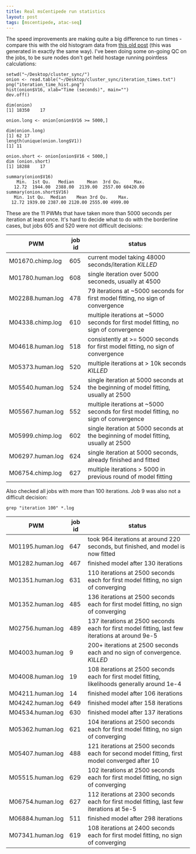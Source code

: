 ```yaml
---
title: Real msCentipede run statistics
layout: post
tags: [mscentipede, atac-seq]
---
```


The speed improvements are making quite a big difference to run times - compare this with the old histogram data from [this old post](http://ireneg.github.io/speed_is_sad/) (this was generated in exactly the same way). I've been doing some on-going QC on the jobs, to be sure nodes don't get held hostage running pointless calculations:

```
setwd("~/Desktop/cluster_sync/")
onion <- read.table("~/Desktop/cluster_sync/iteration_times.txt")
png("iteration_time_hist.png")
hist(onion$V16, xlab="Time (seconds)", main="")
dev.off()

dim(onion)
[1] 18350    17

onion.long <- onion[onion$V16 >= 5000,]

dim(onion.long)
[1] 62 17
length(unique(onion.long$V1))
[1] 11

onion.short <- onion[onion$V16 < 5000,]
dim (onion.short)
[1] 18288    17

summary(onion$V16)
    Min.  1st Qu.   Median     Mean  3rd Qu.     Max. 
   12.72  1944.00  2388.00  2139.00  2557.00 60420.00 
summary(onion.short$V16)
   Min. 1st Qu.  Median    Mean 3rd Qu.    Max. 
  12.72 1939.00 2387.00 2120.00 2555.00 4999.00 
```

These are the 11 PWMs that have taken more than 5000 seconds per iteration at least once. It's hard to decide what to do with the borderline cases, but jobs 605 and 520 were not difficult decisions:

PWM | job id | status
----|--------|--------
M01670.chimp.log | 605 | current model taking 48000 seconds/iteration *KILLED* 
M01780.human.log | 608 | single iteration over 5000 seconeds, usually at 4500
M02288.human.log | 478 | 79 iterations at ~5000 seconds for first model fitting, no sign of convergence 
M04338.chimp.log | 610 | multiple iterations at ~5000 seconds for first model fitting, no sign of convergence 
M04618.human.log | 518 | consistently at >= 5000 seconds for first model fitting, no sign of convergence 
M05373.human.log | 520 | multiple iterations at > 10k seconds *KILLED*
M05540.human.log | 524 | single iteration at 5000 seconds at the beginning of model fitting, usually at 2500 
M05567.human.log | 552 | multiple iterations at ~5000 seconds for first model fitting, no sign of convergence 
M05999.chimp.log | 602 | single iteration at 5000 seconds at the beginning of model fitting, usually at 2500
M06297.human.log | 624 | single iteration at 5000 seconds, already finished and fitted
M06754.chimp.log | 627 | multiple iterations > 5000 in previous round of model fitting

Also checked all jobs with more than 100 iterations. Job 9 was also not a difficult decision:

`grep "iteration 100" *.log`

PWM | job id | status
----|--------|--------
M01195.human.log | 647 | took 964 iterations at around 220 seconds, but finished, and model is now fitted
M01282.human.log | 467 | finished model after 130 iterations
M01351.human.log | 631 | 110 iterations at 2500 seconds each for first model fitting, no sign of converging
M01352.human.log | 485 | 136 iterations at 2500 seconds each for first model fitting, no sign of converging
M02756.human.log | 489 | 137 iterations at 2500 seconds each for first model fitting, last few iterations at around 9e-5
M04003.human.log | 9 | 200+ iterations at 2500 seconds each and no sign of convergence. *KILLED*
M04008.human.log | 19 | 108 iterations at 2500 seconds each for first model fitting, likelihoods generally around 1e-4
M04211.human.log | 14 | finished model after 106 iterations
M04242.human.log | 649 | finished model after 158 iterations
M04534.human.log | 630 | finished model after 137 iterations
M05362.human.log | 621| 104 iterations at 2500 seconds each for first model fitting, no sign of converging
M05407.human.log | 488 | 121 iterations at 2500 seconds each for second model fitting, first model converged after 10 
M05515.human.log | 629 | 102 iterations at 2500 seconds each for first model fitting, no sign of converging
M06754.human.log | 627 | 112 iterations at 2300 seconds each for first model fitting, last few iterations at 5e-5
M06884.human.log | 511 | finished model after 298 iterations 
M07341.human.log | 619 | 108 iterations at 2400 seconds each for first model fitting, no sign of converging

